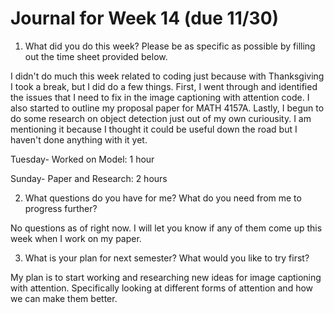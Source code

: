 # Journal for Week 14 (due 11/30)
1. What did you do this week? Please be as specific as possible by filling out the time
sheet provided below.

I didn't do much this week related to coding just because with Thanksgiving I took a break, but I did do a few things. First, I went through and identified the 
issues that I need to fix in the image captioning with attention code. I also started to outline my proposal paper for MATH 4157A. Lastly, I begun to do some
research on object detection just out of my own curiousity. I am mentioning it because I thought it could be useful down the road but I haven't done anything
with it yet.

Tuesday- Worked on Model: 1 hour

Sunday- Paper and Research: 2 hours


2. What questions do you have for me? What do you need from me to progress further?

No questions as of right now. I will let you know if any of them come up this week when I work on my paper.

3. What is your plan for next semester? What would you like to try first?

My plan is to start working and researching new ideas for image captioning with attention. Specifically looking at different forms of attention and how we can
make them better.

